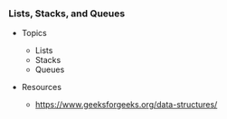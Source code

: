 ### Lists, Stacks, and Queues

- Topics
    - Lists
    - Stacks 
    - Queues

- Resources
	- https://www.geeksforgeeks.org/data-structures/
